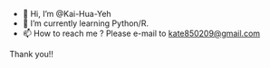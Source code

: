 - 👋 Hi, I’m @Kai-Hua-Yeh
- 🌱 I’m currently learning Python/R.
- 📫 How to reach me ? Please e-mail to kate850209@gmail.com  

Thank you!!

<!---
Kai-Hua-Yeh/Kai-Hua-Yeh is a ✨ special ✨ repository because its `README.md` (this file) appears on your GitHub profile.
You can click the Preview link to take a look at your changes.
--->
